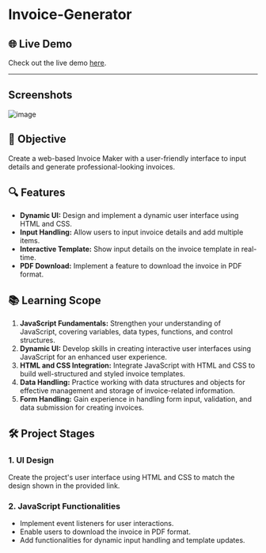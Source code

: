 # Invoice-Generator

## 🌐 Live Demo

Check out the live demo [here](https://thakaresakshi.github.io/MCT_4_Team_05/Sanket_Mahadik/).

<hr>

## Screenshots

![image](https://github.com/ThakareSakshi/MCT_4_Team_05/assets/125791466/5e5babc2-d2bb-4d73-9f5b-5db80a92a2b0)


## 🚀 Objective

Create a web-based Invoice Maker with a user-friendly interface to input details and generate professional-looking invoices.

## 🔍 Features

- **Dynamic UI:** Design and implement a dynamic user interface using HTML and CSS.
- **Input Handling:** Allow users to input invoice details and add multiple items.
- **Interactive Template:** Show input details on the invoice template in real-time.
- **PDF Download:** Implement a feature to download the invoice in PDF format.

## 📚 Learning Scope

1. **JavaScript Fundamentals:** Strengthen your understanding of JavaScript, covering variables, data types, functions, and control structures.
2. **Dynamic UI:** Develop skills in creating interactive user interfaces using JavaScript for an enhanced user experience.
3. **HTML and CSS Integration:** Integrate JavaScript with HTML and CSS to build well-structured and styled invoice templates.
4. **Data Handling:** Practice working with data structures and objects for effective management and storage of invoice-related information.
5. **Form Handling:** Gain experience in handling form input, validation, and data submission for creating invoices.

## 🛠️ Project Stages

### 1. UI Design

Create the project's user interface using HTML and CSS to match the design shown in the provided link.

### 2. JavaScript Functionalities

- Implement event listeners for user interactions.
- Enable users to download the invoice in PDF format.
- Add functionalities for dynamic input handling and template updates.




